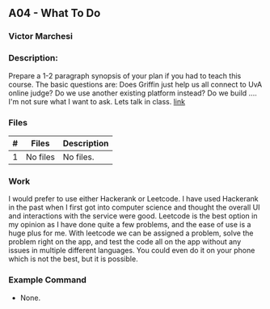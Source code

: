 ## A04 - What To Do
### Victor Marchesi
### Description:

Prepare a 1-2 paragraph synopsis of your plan if you had to teach this course. The basic questions are: Does Griffin just help us all connect to UvA online judge? Do we use another existing platform instead? Do we build .... I'm not sure what I want to ask. Lets talk in class.
[link](https://github.com/rugbyprof/4883-Programming_Techniques/tree/master/Assignments/A04)

### Files

|   #   | Files    | Description                      |
| :---: | -------- | -------------------------------- |
|   1   | No files | No files. |


### Work

I would prefer to use either Hackerank or Leetcode. I have used Hackerank in the past when I first got into computer science and thought the overall UI and interactions with the service were good. Leetcode is the best option in my opinion as I have done quite a few problems, and the ease of use is a huge plus for me. With leetcode we can be assigned a problem, solve the problem right on the app, and test the code all on  the app without any issues in multiple different languages. You could even do it on your phone which is not the best, but it is possible.

### Example Command

- None.